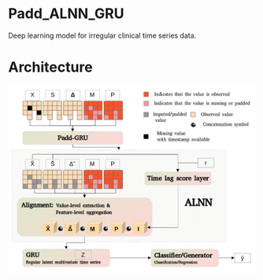 # Padd_ALNN_GRU
Deep learning model for irregular clinical time series data.

# Architecture
![](assets/model_architecture.jpg)
